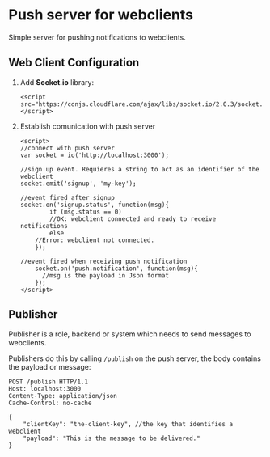 # Push server for webclients

Simple server for pushing notifications to webclients.

## Web Client Configuration

1. Add **Socket.io** library:

    ```
    <script src="https://cdnjs.cloudflare.com/ajax/libs/socket.io/2.0.3/socket.io.js"></script>
    ```

2. Establish comunication with push server

    ```
    <script>
	//connect with push server
	var socket = io('http://localhost:3000'); 
	
	//sign up event. Requieres a string to act as an identifier of the webclient
	socket.emit('signup', 'my-key');
        
	//event fired after signup
	socket.on('signup.status', function(msg){
            if (msg.status == 0) 
	        //OK: webclient connected and ready to receive notifications
            else 
		//Error: webclient not connected.
        });
	
	//event fired when receiving push notification
        socket.on('push.notification', function(msg){
          //msg is the payload in Json format
        });    
    </script>
    ```
   

## Publisher 

Publisher is a role, backend or system which needs to send messages to webclients.

Publishers do this by calling ```/publish``` on the push server, the body contains the payload or message:

```
POST /publish HTTP/1.1
Host: localhost:3000
Content-Type: application/json
Cache-Control: no-cache

{
	"clientKey": "the-client-key", //the key that identifies a webclient
	"payload": "This is the message to be delivered."
}
```
